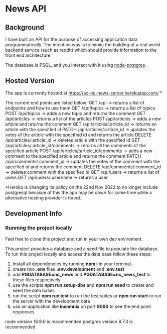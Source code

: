 # News API

## Background

I have built an API for the purpose of accessing application data programmatically. The intention was is to mimic the building of a real world backend service (such as reddit) which should provide information to the front end architecture.

The database is PSQL, and you interact with it using [node-postgres](https://node-postgres.com/).

## Hosted Version

The app is currently hosted at https://ac-nc-news-server.herokuapp.com/ *

The current end points are listed below:
GET /api                                -> returns a list of endpoints and how to use them
GET /api/topics                         -> returns a list of topics
POST /api/topics                        -> adds a new topic and returns the comment
GET /api/articles                       -> returns a list of the articles
POST /api/articles                      -> adds a new article and returns the comment
GET /api/articles/:article_id           -> returns an article with the specified id
PATCH /api/articles/:article_id         -> updates the votes of the article with the specified id and returns the article
DELETE /api/articles/:article_id        -> deletes article with the specified id
GET /api/articles/:article_id/comments  -> returns all the comments of the specified article
POST /api/articles/:article_id/comments -> adds a new comment to the specified article and returns the comment
PATCH /api/comments/:comment_id         -> updates the votes of the comment with the specified id and returns the comment
DELETE /api/comments/:comment_id        -> deletes comment with the specified id
GET /api/users                          -> returns a list of users
GET /api/users/:username                -> returns a user

*Heroku is changing its policy on the 22nd Nov 2022 to no longer include postgresql becasue of this the app may be down for some time while a alternative hosting provider is found. 

## Development Info

### Running the project locally

Feel free to clone this project and run in your own dev enviroment.

This project provides a database and a seed file to populate the database. 
To run this project locally and access the data base follow these steps:

1. Install all dependencies by running **npm i** in your terminal.
2. create two **.env** files **.env.development** and **.env.test**
3. add **PGDATABASE=nc_news** and **PGDATABASE=nc_news_test** to these files respectively
4. use the scripts **npm run setup-dbs** and **npm run seed** to create and seed the data bases
5. run the script **npm run test** to run the test suites or **npm run start** to run the server with the development data
6. use an application like **insomnia** on port **9090** to see the end point responses.

node version 18.9.0 is recommended
postgres version 8.7.3 is recommended


